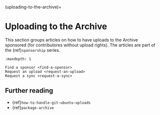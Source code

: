 (uploading-to-the-archive)=
# Uploading to the Archive

This section groups articles on how to have uploads to the Archive sponsored (for contributores without upload rights). The articles are part of the {ref}`sponsorship` series.

```{toctree}
:maxdepth: 1

Find a sponsor <find-a-sponsor>
Request an upload <request-an-upload>
Request a sync <request-a-sync>
```

## Further reading

* {ref}`how-to-handle-git-ubuntu-uploads`
* {ref}`package-archive`
